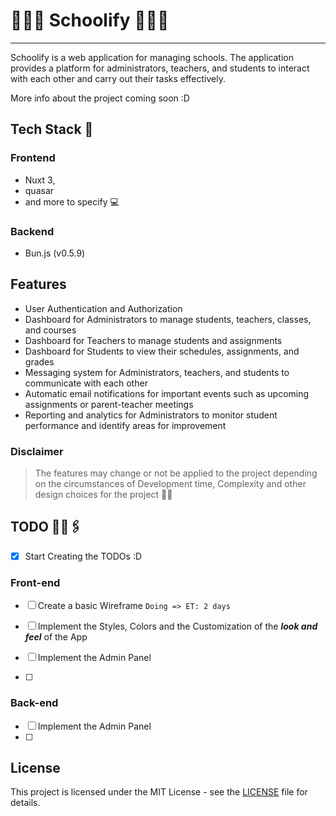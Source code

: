 # 👨🏻‍🎓 Schoolify 👩🏻‍🏫

---

Schoolify is a web application for managing schools. The application provides a platform for administrators, teachers, and students to interact with each other and carry out their tasks effectively.

More info about the project coming soon :D

## Tech Stack 🧩

### Frontend

* Nuxt 3,
* quasar
* and more to specify 💻

### Backend

* Bun.js (v0.5.9)

## Features

* User Authentication and Authorization
* Dashboard for Administrators to manage students, teachers, classes, and courses
* Dashboard for Teachers to manage students and assignments
* Dashboard for Students to view their schedules, assignments, and grades
* Messaging system for Administrators, teachers, and students to communicate with each other
* Automatic email notifications for important events such as upcoming assignments or parent-teacher meetings
* Reporting and analytics for Administrators to monitor student performance and identify areas for improvement

### Disclaimer

> The features may change or not be applied to the project depending on the circumstances of Development time, Complexity and other design choices for the project 🐱‍👤

## TODO 📓📎🖇

* [x] Start Creating the TODOs :D

### Front-end

* [ ] Create a basic Wireframe `Doing => ET: 2 days`

* [ ] Implement the Styles, Colors and the Customization of the ***look and feel*** of the App
* [ ] Implement the Admin Panel
* [ ]

### Back-end

* [ ] Implement the Admin Panel
* [ ]

## License

This project is licensed under the MIT License - see the [LICENSE](https://github.com/prolazydev/schoolify/blob/main/LICENSE) file for details.

<!-- <style>
doing {
    color: LawnGreen;
    background: black;
    padding: 3px 5px;
    font-weight: 700;
    line-height: 0;
}

doing::after {
    content: 'Doing'
}

done {
    color:Aquamarine;
    background: black;
    padding: 3px 5px;
    font-weight:700;
    line-height: 0;
}

done::after {
    content: 'Done'
}

</style> 

Apparently u can't do styles in github 🤷🏻‍♂️ -->
